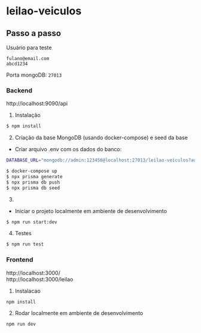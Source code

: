 leilao-veiculos
===

## Passo a passo



Usuário para teste
```
fulano@email.com
abcd1234
```
Porta mongoDB: `27013`

### Backend

http://localhost:9090/api  

1. Instalação
```bash
$ npm install
```

2. Criação da base MongoDB (usando docker-compose) e seed da base
- Criar arquivo .env com os dados do banco:
```bash
DATABASE_URL="mongodb://admin:123456@localhost:27013/leilao-veiculos?authSource=admin&directConnection=true&retryWrites=true&w=majority"
```

```bash
$ docker-compose up
$ npx prisma generate
$ npx prisma db push
$ npx prisma db seed
```

3. 
- Iniciar o projeto localmente em ambiente de desenvolvimento
```bash
$ npm run start:dev
```

4. Testes

```bash
$ npm run test
```

### Frontend

http://localhost:3000/  
http://localhost:3000/leilao

1. Instalacao
```bash
npm install
```

2. Rodar localmente em ambiente de desenvolvimento

```bash
npm run dev
```